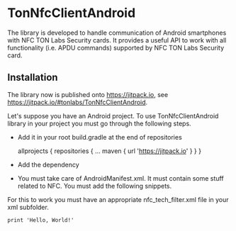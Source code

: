# TonNfcClientAndroid

The library is developed to handle communication of Android smartphones with NFC TON Labs Security cards. It provides a useful API to work with all functionality (i.e. APDU commands) supported by NFC TON Labs Security card.

## Installation

The library now is published onto  https://jitpack.io, see https://jitpack.io/#tonlabs/TonNfcClientAndroid.

Let's suppose you have an Android project. To use TonNfcClientAndroid library in your project you must go through the following steps.

+ Add it in your root build.gradle at the end of repositories

    allprojects {
		repositories {
			...
			maven { url 'https://jitpack.io' }
		}
	}

+ Add the dependency

+ You must take care of AndroidManifest.xml. It must contain some stuff related to NFC. You must add the following snippets.

For this to work you must have an appropriate nfc_tech_filter.xml file in your xml subfolder.

    print 'Hello, World!'
